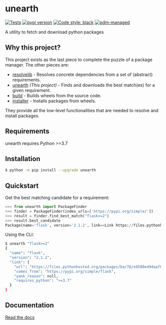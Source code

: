 # unearth

<!--index start-->

[![Tests](https://github.com/frostming/unearth/workflows/Tests/badge.svg)](https://github.com/frostming/unearth/actions?query=workflow%3Aci)
[![pypi version](https://img.shields.io/pypi/v/unearth.svg)](https://pypi.org/project/unearth/)
[![Code style: black](https://img.shields.io/badge/code%20style-black-000000.svg)](https://github.com/psf/black)
[![pdm-managed](https://img.shields.io/badge/pdm-managed-blueviolet)](https://pdm.fming.dev)

A utility to fetch and download python packages

## Why this project?

This project exists as the last piece to complete the puzzle of a package manager. The other pieces are:

- [resolvelib](https://pypi.org/project/resolvelib/) - Resolves concrete dependencies from a set of (abstract) requirements.
- [unearth](https://pypi.org/project/unearth/) _(This project)_ - Finds and downloads the best match(es) for a given requirement.
- [build](https://pypi.org/project/build/) - Builds wheels from the source code.
- [installer](https://pypi.org/project/installer/) - Installs packages from wheels.

They provide all the low-level functionalities that are needed to resolve and install packages.

## Requirements

unearth requires Python >=3.7

## Installation

```bash
$ python -m pip install --upgrade unearth
```

## Quickstart

Get the best matching candidate for a requirement:

```python
>>> from unearth import PackageFinder
>>> finder = PackageFinder(index_urls=['https://pypi.org/simple/'])
>>> result = finder.find_best_match("flask>=2")
>>> result.best_candidate
Package(name='flask', version='2.1.2', link=<Link https://files.pythonhosted.org/packages/ba/76/e9580e494eaf6f09710b0f3b9000c9c0363e44af5390be32bb0394165853/Flask-2.1.2-py3-none-any.whl#sha256=fad5b446feb0d6db6aec0c3184d16a8c1f6c3e464b511649c8918a9be100b4fe (from https://pypi.org/simple/flask)>)
```

Using the CLI:

```bash
$ unearth "flask>=2"
{
  "name": "flask",
  "version": "2.1.2",
  "link": {
    "url": "https://files.pythonhosted.org/packages/ba/76/e9580e494eaf6f09710b0f3b9000c9c0363e44af5390be32bb0394165853/Flask-2.1.2-py3-none-any.whl#sha256=fad5b446feb0d6db6aec0c3184d16a8c1f6c3e464b511649c8918a9be100b4fe",
    "comes_from": "https://pypi.org/simple/flask",
    "yank_reason": null,
    "requires_python": ">=3.7"
  }
}
```

<!--index end-->

## Documentation

[Read the docs](https://unearth.readthedocs.io/en/latest/)
